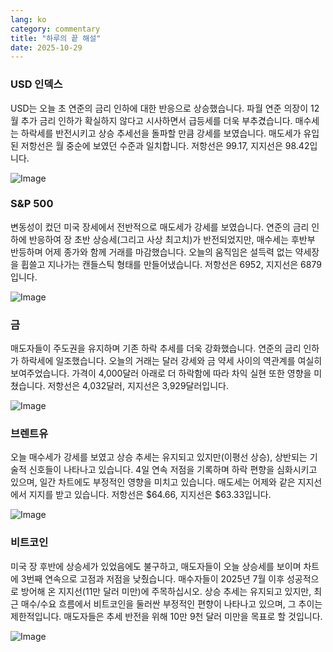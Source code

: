 ```yaml
---
lang: ko
category: commentary
title: "하루의 끝 해설"
date: 2025-10-29
---
```


### USD 인덱스

USD는 오늘 초 연준의 금리 인하에 대한 반응으로 상승했습니다. 파월 연준 의장이 12월 추가 금리 인하가 확실하지 않다고 시사하면서 급등세를 더욱 부추겼습니다. 매수세는 하락세를 반전시키고 상승 추세선을 돌파할 만큼 강세를 보였습니다. 매도세가 유입된 저항선은 월 중순에 보였던 수준과 일치합니다. 저항선은 99.17, 지지선은 98.42입니다.

![Image](https://markleighedu.github.io/img/Oct-2025/29-Oct-2025/usdindex.jpg)

### S&P 500

변동성이 컸던 미국 장세에서 전반적으로 매도세가 강세를 보였습니다. 연준의 금리 인하에 반응하여 장 초반 상승세(그리고 사상 최고치)가 반전되었지만, 매수세는 후반부 반등하며 어제 종가와 함께 거래를 마감했습니다. 오늘의 움직임은 설득력 없는 약세장을 휩쓸고 지나가는 캔들스틱 형태를 만들어냈습니다. 저항선은 6952, 지지선은 6879입니다.

![Image](https://markleighedu.github.io/img/Oct-2025/29-Oct-2025/sp500.jpg)

### 금

매도자들이 주도권을 유지하며 기존 하락 추세를 더욱 강화했습니다. 연준의 금리 인하가 하락세에 일조했습니다. 오늘의 거래는 달러 강세와 금 약세 사이의 역관계를 여실히 보여주었습니다. 가격이 4,000달러 아래로 더 하락함에 따라 차익 실현 또한 영향을 미쳤습니다. 저항선은 4,032달러, 지지선은 3,929달러입니다.

![Image](https://markleighedu.github.io/img/Oct-2025/29-Oct-2025/gold.jpg)

### 브렌트유

오늘 매수세가 강세를 보였고 상승 추세는 유지되고 있지만(이평선 상승), 상반되는 기술적 신호들이 나타나고 있습니다. 4일 연속 저점을 기록하며 하락 편향을 심화시키고 있으며, 일간 차트에도 부정적인 영향을 미치고 있습니다. 매도세는 어제와 같은 지지선에서 지지를 받고 있습니다. 저항선은 $64.66, 지지선은 $63.33입니다.

![Image](https://markleighedu.github.io/img/Oct-2025/29-Oct-2025/brentoil.jpg)

### 비트코인

미국 장 후반에 상승세가 있었음에도 불구하고, 매도자들이 오늘 상승세를 보이며 차트에 3번째 연속으로 고점과 저점을 낮췄습니다. 매수자들이 2025년 7월 이후 성공적으로 방어해 온 지지선(11만 달러 미만)에 주목하십시오. 상승 추세는 유지되고 있지만, 최근 매수/수요 흐름에서 비트코인을 둘러싼 부정적인 편향이 나타나고 있으며, 그 추이는 제한적입니다. 매도자들은 추세 반전을 위해 10만 9천 달러 미만을 목표로 할 것입니다.

![Image](https://markleighedu.github.io/img/Oct-2025/29-Oct-2025/bitcoin.jpg)

